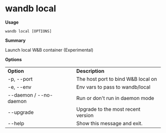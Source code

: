 # wandb local

**Usage**

`wandb local [OPTIONS]`

**Summary**

Launch local W\&B container (Experimental)

**Options**

|                        |                                     |
| ---------------------- | ----------------------------------- |
| **Option**             | **Description**                     |
| -p, --port             | The host port to bind W\&B local on |
| -e, --env              | Env vars to pass to wandb/local     |
| --daemon / --no-daemon | Run or don't run in daemon mode     |
| --upgrade              | Upgrade to the most recent version  |
| --help                 | Show this message and exit.         |
